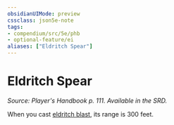 ```yaml
---
obsidianUIMode: preview
cssclass: json5e-note
tags:
- compendium/src/5e/phb
- optional-feature/ei
aliases: ["Eldritch Spear"]
---
```

# Eldritch Spear
*Source: Player's Handbook p. 111. Available in the SRD.* 

When you cast [eldritch blast](/compendium/spells/eldritch-blast.md), its range is 300 feet.